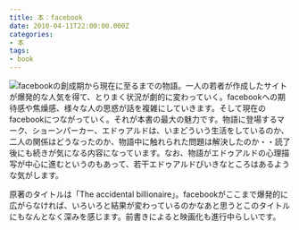 ```yaml
---
title: 本：facebook
date: 2010-04-11T22:00:00.000Z
categories:
- 本
tags:
- book
---
```

[![](http://ec3.images-amazon.com/images/I/411YI49u7NL._SL180_.jpg)](http://www.amazon.co.jp/gp/product/4903853853?ie=UTF8&tag=yutakayamaguc-22&linkCode=xm2&camp=247&creativeASIN=4903853853)facebookの創成期から現在に至るまでの物語。一人の若者が作成したサイトが爆発的な人気を得て、とりまく状況が劇的に変わっていく。facebookへの期待感や焦燥感、様々な人の思惑が話を複雑にしていきます。そして現在のfacebookにつながっていく。それが本書の最大の魅力です。物語に登場するマーク、ショーンパーカー、エドゥアルドは、いまどういう生活をしているのか、二人の関係はどうなったのか、物語中に触れられた問題は解決したのか・・読了後にも続きが気になる内容になっています。なお、物語がエドゥアルドの心理描写が中心に進むというのもあって、若干エドゥアルドびいきなところはあるような気がします。

<!-- more -->

原著のタイトルは「The accidental billionaire」。facebookがここまで爆発的に広がらなければ、いろいろと結果が変わっているのかなあと思うとこのタイトルにもなんとなく深みを感じます。前書きによると映画化も進行中らしいです。
